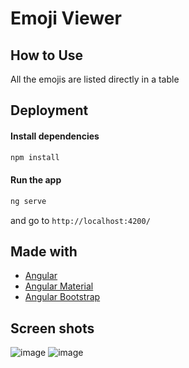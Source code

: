 # Emoji Viewer

## How to Use
All the emojis are listed directly in a table

## Deployment
#### Install dependencies
```bash
npm install
```
#### Run the app
```bash
ng serve
```
and go to `http://localhost:4200/`


## Made with
- [Angular](https://angular.io/)
- [Angular Material](https://material.angular.io/)
- [Angular Bootstrap](https://ng-bootstrap.github.io/)

## Screen shots
![image](https://github.com/sujith-rek/docusign/assets/89125023/6d489717-a339-4ab6-b275-66d1efb6c680)
![image](https://github.com/sujith-rek/docusign/assets/89125023/abb15fca-d0fb-4f69-90d3-3feda951dfec)


